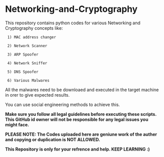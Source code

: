 # Networking-and-Cryptography
This repository contains python codes for various Networking and Cryptography concepts like:

     1) MAC address changer

     2) Network Scanner 
     
     3) ARP Spoofer
     
     4) Network Sniffer
     
     5) DNS Spoofer
     
     6) Various Malwares 

All the malwares need to be downloaed and executed in the target machine in orer to give expected results. 

You can use social engineering methods to achieve this. 

**Make sure you follow all legal guidelines before executing these scripts. This GitHub id owner will not be responsible for any legal issues you might face.**


**PLEASE NOTE: The Codes uploaded here are geniune work of the auther and copying or duplication is NOT ALLOWED.**

**This Repository is only for your refrence and help. KEEP LEARNING :)**
